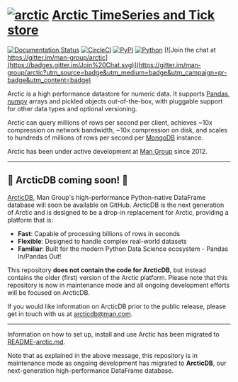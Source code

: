# [![arctic](https://raw.githubusercontent.com/man-group/arctic/master/logo/arctic_50.png?raw=true)](https://github.com/man-group/arctic) [Arctic TimeSeries and Tick store](https://github.com/man-group/arctic)


[![Documentation Status](https://readthedocs.org/projects/arctic/badge/?version=latest)](https://arctic.readthedocs.io/en/latest/?badge=latest)
[![CircleCI](https://circleci.com/gh/man-group/arctic/tree/master.svg?style=shield)](https://app.circleci.com/pipelines/github/man-group/arctic?branch=master)
[![PyPI](https://img.shields.io/pypi/v/arctic)](https://pypi.org/project/arctic)
[![Python](https://img.shields.io/badge/Python-3.6|3.7|3.8-green.svg)](https://github.com/man-group/arctic)
[![Join the chat at https://gitter.im/man-group/arctic](https://badges.gitter.im/Join%20Chat.svg)](https://gitter.im/man-group/arctic?utm_source=badge&utm_medium=badge&utm_campaign=pr-badge&utm_content=badge)

Arctic is a high performance datastore for numeric data. It supports [Pandas](http://pandas.pydata.org/),
[numpy](http://www.numpy.org/) arrays and pickled objects out-of-the-box, with pluggable support for
other data types and optional versioning.

Arctic can query millions of rows per second per client, achieves ~10x compression on network bandwidth,
~10x compression on disk, and scales to hundreds of millions of rows per second per
[MongoDB](https://www.mongodb.org/) instance.

Arctic has been under active development at [Man Group](https://www.man.com/) since 2012.

---

## :mega: ArcticDB coming soon! :mega:

[ArcticDB](https://www.man.com/man-group-brings-powerful-dataframe-database-product-arcticdb-to-market-with-bloomberg), Man Group's high-performance Python-native DataFrame database will soon be available on GitHub. ArcticDB is the next generation of Arctic and is designed to be a drop-in replacement for Arctic, providing a platform that is:

* **Fast**: Capable of processing billions of rows in seconds
* **Flexible**: Designed to handle complex real-world datasets
* **Familiar**: Built for the modern Python Data Science ecosystem - Pandas In/Pandas Out!

This repository **does not contain the code for ArcticDB**, but instead contains the older (first) version of the Arctic platform. Please note that this repository is now in maintenance mode and all ongoing development efforts will be focused on ArcticDB.

If you would like information on ArcticDB prior to the public release, please get in touch with us at arcticdb@man.com. 

---

Information on how to set up, install and use Arctic has been migrated to [README-arctic.md](README-arctic.md). 

Note that as explained in the above message, this repository is in maintenance mode as ongoing development has migrated to **ArcticDB**, our next-generation high-performance DataFrame database.
